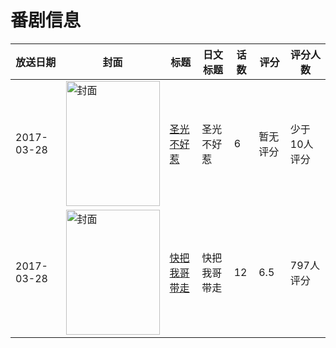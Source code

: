 # 番剧信息

|放送日期|封面|标题|日文标题|话数|评分|评分人数|
|---|---|---|---|---|---|---|
|2017-03-28|<img src="//lain.bgm.tv/pic/cover/c/13/f7/192807_b4Rrd.jpg" alt="封面" style="width:150px;height:200px;object-fit:cover;">|[圣光不好惹](https://bangumi.tv/subject/192807)|圣光不好惹|6|暂无评分|少于10人评分|
|2017-03-28|<img src="//lain.bgm.tv/pic/cover/c/ea/55/210811_505z0.jpg" alt="封面" style="width:150px;height:200px;object-fit:cover;">|[快把我哥带走](https://bangumi.tv/subject/210811)|快把我哥带走|12|6.5|797人评分|
